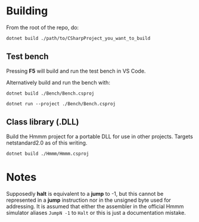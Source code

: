 # Building
From the root of the repo, do:

`dotnet build ./path/to/CSharpProject_you_want_to_build`

## Test bench
Pressing **F5** will build and run the test bench in VS Code.

Alternatively build and run the bench with: 

`dotnet build ./Bench/Bench.csproj`

`dotnet run --project ./Bench/Bench.csproj`

## Class library (.DLL)
Build the Hmmm project for a portable DLL for use in other projects.
Targets netstandard2.0 as of this writing.

`dotnet build ./Hmmm/Hmmm.csproj`

# Notes
Supposedly __halt__ is equivalent to a __jump__ to -1, but this cannot be represented in a __jump__ 
instruction nor in the unsigned byte used for addressing. It is assumed that either the assembler in the official
Hmmm simulator aliases `JumpN -1` to `Halt` or this is just a documentation mistake.
